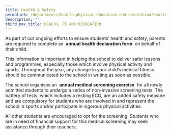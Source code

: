 ```yaml
---
title: Health & Safety
permalink: /departments/health-physical-education-and-recreation/health-safety/
description: ""
third_nav_title: HEALTH, PE AND RECREATION
---
```

As part of our ongoing efforts to ensure students’ health and safety, parents are required to complete an  **annual health declaration form**  on behalf of their child.

This information is important in helping the school to deliver safer lessons and programmes, especially those which involve physical activity and sports. Throughout the year, any change in your child’s medical fitness should be communicated to the school in writing as soon as possible.

The school organises an  **annual medical screening exercise**  for all newly admitted students to undergo a series of non-invasive screening tests. The battery of tests, which includes a resting ECG, are an added safety measure and are compulsory for students who are involved in and represent the school in sports and/or participate in vigorous physical activities.

All other students are encouraged to opt for the screening. Students who are in need of financial support for this medical screening may seek assistance through their teachers.